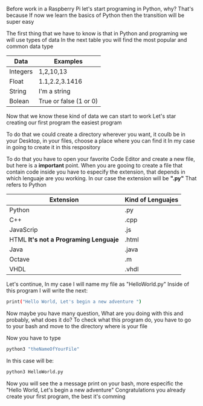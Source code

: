Before work in a Raspberry Pi let's start programing in Python, why?
That's because If now we learn the basics of Python then the transition will be super easy

The first thing that we have to know is that in Python and programing we will use types of data
In the next table you will find the most popular and common data type 

| Data | Examples |
|------|----------|
|Integers|1,2,10,13|
|Float|1.1,2.2,3.1416|
|String|I'm a string|
|Bolean|True or false (1 or 0)|

Now that we know these kind of data we can start to work
Let's star creating our first program the easiest program

To do that we could create a directory wherever you want, it coulb be in your Desktop, in your files, choose a place where you can find it
In my case in going to create it in this respository 

To do that you have to open your favorite Code Editor and create a new file, but here is a **important** point.
When you are gooing to create a file that contain code inside you have to especify the extension, that depends in which lenguaje are you working.
In our case the extension will be **".py"** That refers to Python

| Extension | Kind of Lenguajes |
|-----------|-------------------|
| Python | .py |
| C++ | .cpp |
| JavaScrip | .js |
| HTML **It's not a Programing Lenguaje** | .html |
| Java | .java |
| Octave | .m |
| VHDL | .vhdl |

Let's continue, In my case I will name my file as "HelloWorld.py"
Inside of this program I will write the next:

```sh
print("Hello World, Let's begin a new adventure ")
```
Now maybe you have many question, What are you doing with this and probably, what does it do? 
To check what this program do, you have to go to your bash and move to the directory where is your file

Now you have to type 
```sh
python3 "theNameOfYourFile"
```
In this case will be:

```sh
python3 HelloWorld.py
```

Now you will see the a message print on your bash, more especific the "Hello World, Let's begin a new adventure"
Congratulations you already create your first program, the best it's comming
